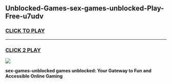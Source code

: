 
## Unblocked-Games-sex-games-unblocked-Play-Free-u7udv
<h3>
<a href="https://premium76.site?title=sex-games-unblocked&ref=17A">CLICK TO PLAY</a></h3>
<hr>

<h3>
<a href="https://premium76.site?title=sex-games-unblocked&ref=17A">CLICK 2 PLAY</a>
  
</h3>

<a href="https://premium76.site?title=sex-games-unblocked&ref=17A"><img src="https://clearcache.store/games.png"></a>


**sex-games-unblocked games unblocked: Your Gateway to Fun and Accessible Online Gaming**
